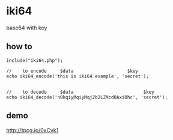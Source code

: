 # iki64
base64 with key

## how to
```
include("iki64.php");

//    to encode     $data                    $key
echo iki64_encode('this is iki64 example', 'secret');


//    to decode     $data                          $key
echo iki64_decode('nOkqiyMqiyMqj2b2LZMcdOAxiOhc', 'secret');
```

## demo
http://tpcg.io/0xCvk1
